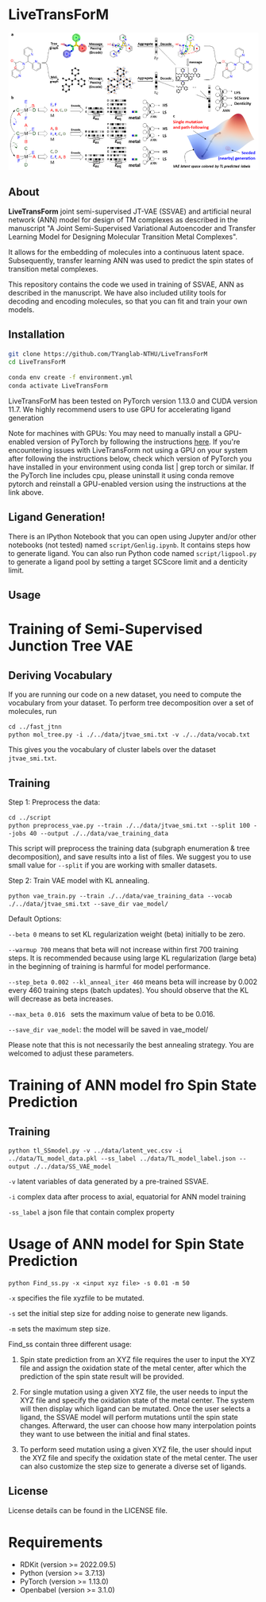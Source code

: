 # LiveTransForM
![Figure abstract](https://github.com/TYanglab-NTHU/LiveTransForM/blob/main/data/art/abstract.png)

## About
**LiveTransForm** joint semi-supervised JT-VAE (SSVAE) and artificial neural network (ANN) model for design of TM complexes as described in the manuscript "A Joint Semi-Supervised Variational Autoencoder and Transfer Learning Model for Designing Molecular Transition Metal Complexes".

It allows for the embedding of molecules into a continuous latent space.
Subsequently, transfer learning ANN was used to predict the spin states of transition metal complexes.


This repository contains the code we used in training of SSVAE, ANN as described in the manuscript. We have also included utility tools for decoding and encoding molecules, so that you can fit and train your own models.

## Installation
```sh
git clone https://github.com/TYanglab-NTHU/LiveTransForM
cd LiveTransForM
```

```sh
conda env create -f environment.yml
conda activate LiveTransForm
```

LiveTransForM has been tested on PyTorch version 1.13.0 and CUDA version 11.7.
We highly recommend users to use GPU for accelerating ligand generation

Note for machines with GPUs: You may need to manually install a GPU-enabled version of PyTorch by following the instructions [here](https://pytorch.org/get-started/locally/). If you're encountering issues with LiveTransForm not using a GPU on your system after following the instructions below, check which version of PyTorch you have installed in your environment using conda list | grep torch or similar. If the PyTorch line includes cpu, please uninstall it using conda remove pytorch and reinstall a GPU-enabled version using the instructions at the link above.



## Ligand Generation!
There is an IPython Notebook that you can open using Jupyter and/or other notebooks (not tested) named `script/Genlig.ipynb`. It contains steps how to generate ligand.
You can also run Python code named `script/ligpool.py` to generate a ligand pool by setting a target SCScore limit and a denticity limit. 
## Usage

# Training of Semi-Supervised Junction Tree VAE

## Deriving Vocabulary
If you are running our code on a new dataset, you need to compute the vocabulary from your dataset.
To perform tree decomposition over a set of molecules, run
```
cd ../fast_jtnn
python mol_tree.py -i ./../data/jtvae_smi.txt -v ./../data/vocab.txt
```
This gives you the vocabulary of cluster labels over the dataset `jtvae_smi.txt`.

## Training
Step 1: Preprocess the data:
```
cd ../script
python preprocess_vae.py --train ./../data/jtvae_smi.txt --split 100 --jobs 40 --output ./../data/vae_training_data
```
This script will preprocess the training data (subgraph enumeration & tree decomposition), and save results into a list of files. We suggest you to use small value for `--split` if you are working with smaller datasets.

Step 2: Train VAE model with KL annealing.
```
python vae_train.py --train ./../data/vae_training_data --vocab ./../data/jtvae_smi.txt --save_dir vae_model/
```
Default Options:

`--beta 0` means to set KL regularization weight (beta) initially to be zero.

`--warmup 700` means that beta will not increase within first 700 training steps. It is recommended because using large KL regularization (large beta) in the beginning of training is harmful for model performance.

`--step_beta 0.002 --kl_anneal_iter 460` means beta will increase by 0.002 every 460 training steps (batch updates). You should observe that the KL will decrease as beta increases.

`--max_beta 0.016 ` sets the maximum value of beta to be 0.016.

`--save_dir vae_model`: the model will be saved in vae_model/

Please note that this is not necessarily the best annealing strategy. You are welcomed to adjust these parameters.

# Training of ANN model fro Spin State Prediction

## Training
```
python tl_SSmodel.py -v ../data/latent_vec.csv -i ../data/TL_model_data.pkl --ss_label ../data/TL_model_label.json --output ./../data/SS_VAE_model
```
`-v` latent variables of data generated by a pre-trained SSVAE.

`-i` complex data after process to axial, equatorial for ANN model training

`-ss_label` a json file that contain complex property

# Usage of ANN model for Spin State Prediction
```
python Find_ss.py -x <input xyz file> -s 0.01 -m 50
```
`-x` specifies the file xyzfile to be mutated.

`-s` set the initial step size for adding noise to generate new ligands.

`-m` sets the maximum step size.

Find_ss contain three different usage:
1. Spin state prediction from an XYZ file requires the user to input the XYZ file and assign the oxidation state of the metal center, after which the prediction of the spin state result will be provided.

2. For single mutation using a given XYZ file, the user needs to input the XYZ file and specify the oxidation state of the metal center. The system will then display which ligand can be mutated. Once the user selects a ligand, the SSVAE model will perform mutations until the spin state changes. Afterward, the user can choose how many interpolation points they want to use between the initial and final states.

3. To perform seed mutation using a given XYZ file, the user should input the XYZ file and specify the oxidation state of the metal center. The user can also customize the step size to generate a diverse set of ligands.

## License
License details can be found in the LICENSE file.
# Requirements
* RDKit (version >= 2022.09.5)
* Python (version >= 3.7.13)
* PyTorch (version >= 1.13.0)
* Openbabel (version >= 3.1.0)
